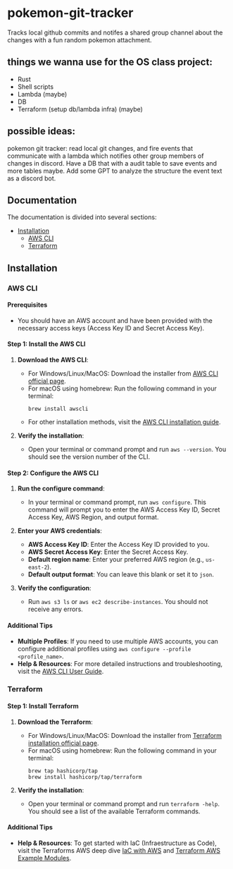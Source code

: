 # pokemon-git-tracker

Tracks local github commits and notifes a shared group channel about the changes with a fun random pokemon attachment.

## things we wanna use for the OS class project:

- Rust
- Shell scripts
- Lambda (maybe)
- DB
- Terraform (setup db/lambda infra) (maybe)

## possible ideas:

pokemon git tracker: read local git changes, and fire events that communicate with a lambda which notifies other group members of changes in discord. Have a DB that with a audit table to save events and more tables maybe. Add some GPT to analyze the structure the event text as a discord bot.

## Documentation

The documentation is divided into several sections:

- [Installation](#installation)
  - [AWS CLI](#aws-cli)
  - [Terraform](#terraform)

## Installation

### AWS CLI

#### Prerequisites

- You should have an AWS account and have been provided with the necessary access keys (Access Key ID and Secret Access Key).

#### Step 1: Install the AWS CLI

1. **Download the AWS CLI**:

   - For Windows/Linux/MacOS: Download the installer from [AWS CLI official page](https://aws.amazon.com/cli/).
   - For macOS using homebrew: Run the following command in your terminal:
     ```
     brew install awscli
     ```
   - For other installation methods, visit the [AWS CLI installation guide](https://docs.aws.amazon.com/cli/latest/userguide/cli-chap-install.html).

2. **Verify the installation**:
   - Open your terminal or command prompt and run `aws --version`. You should see the version number of the CLI.

#### Step 2: Configure the AWS CLI

1. **Run the configure command**:

   - In your terminal or command prompt, run `aws configure`. This command will prompt you to enter the AWS Access Key ID, Secret Access Key, AWS Region, and output format.

2. **Enter your AWS credentials**:

   - **AWS Access Key ID**: Enter the Access Key ID provided to you.
   - **AWS Secret Access Key**: Enter the Secret Access Key.
   - **Default region name**: Enter your preferred AWS region (e.g., `us-east-2`).
   - **Default output format**: You can leave this blank or set it to `json`.

3. **Verify the configuration**:
   - Run `aws s3 ls` or `aws ec2 describe-instances`. You should not receive any errors.

#### Additional Tips

- **Multiple Profiles**: If you need to use multiple AWS accounts, you can configure additional profiles using `aws configure --profile <profile_name>`.
- **Help & Resources**: For more detailed instructions and troubleshooting, visit the [AWS CLI User Guide](https://docs.aws.amazon.com/cli/latest/userguide/cli-configure-quickstart.html).

### Terraform

#### Step 1: Install Terraform

1. **Download the Terraform**:

   - For Windows/Linux/MacOS: Download the installer from [Terraform installation official page](<[https://aws.amazon.com/cli/](https://developer.hashicorp.com/terraform/tutorials/aws-get-started/install-cli#install-terraform)>).
   - For macOS using homebrew: Run the following command in your terminal:
     ```
     brew tap hashicorp/tap
     brew install hashicorp/tap/terraform
     ```

2. **Verify the installation**:
   - Open your terminal or command prompt and run `terraform -help`. You should see a list of the available Terraform commands.

#### Additional Tips

- **Help & Resources**: To get started with IaC (Infraestructure as Code), visit the Terraforms AWS deep dive [IaC with AWS](https://developer.hashicorp.com/terraform/tutorials/aws-get-started/infrastructure-as-code) and [Terraform AWS Example Modules](https://github.com/terraform-aws-modules).
